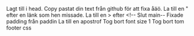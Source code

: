 Lagt till <meta charset="UTF-8"> i head.
Copy pastat din text från github för att fixa åäö.
La till en " efter en länk som hen missade.
La till en > efter <!-- Slut main--
Fixade padding från paddin
La till en apostrof
Tog bort font size 1
Tog bort tom footer css